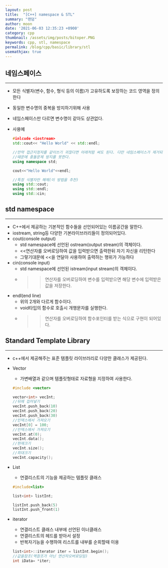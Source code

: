 ```yaml
---
layout: post
title:  "[C++] namespace & STL"
summary: "랜덤"
author: moon
date: '2021-06-03 12:35:23 +0900'
category: cpp
thumbnail: /assets/img/posts/bitoper.PNG
keywords: cpp, stl, namespace
permalink: /blog/cpp/basic/library/stl
usemathjax: true
---
```

## 네임스페이스

---

- 모든 식별자(변수, 함수, 형식 등의 이름)가 고유하도록 보장하는 코드 영역을 정의한다
- 동일한 변수명의 중복을 방지하기위해 사용
- 네임스페이스만 다르면 변수명이 같아도 상관없다.
- 사용예

    ```cpp
    #inlcude <iostream>
    std::cout<< "Hello World" << std::endl;

    //만약 접근지정자를 같이쓰기 귀찮다면 아래처럼 써도 된다. 다만 네임스페이스가 제거되기
    //때문에 충돌문제 방지를 못한다.
    using namespace std;

    cout<<"Hello World"<<endl;

    //특정 식별자만 해제(이 방법을 추천)
    using std::cout;
    using std::endl;
    using std::cin;

    ```

## std namespace

---

- C++에서 제공하는 기본적인 함수들을 선언되어있는 이름공간을 말한다.
- iostream, string등 다양한 기본라이브러리들이 정의되어있다.
- cout(console output)
    - std namespace에 선언된 ostream(output stream)의 객체이다.
    - <<연산자를 오버로딩하여 값을 입력받으면 출력한뒤 자기 자신을 리턴한다
    - 그렇기대문에 <<을 연달아 사용하여 출력하는 행위가 가능하다
- cin(console input)
    - std namespace에 선언된 istream(input stream)의 객체이다.
    - >>연산자를 오버로딩하여 변수를 입력받으면 해당 변수에 입력받은 값을 저장한다.
- endl(end line)
    - 위의 2개와 다르게 함수이다.
    - void타입의 함수로 호출시 개행문자를 실행한다.
    - >>연산자를 오버로딩하여 함수포인터를 받는 식으로 구현이 되어있다.


## Standard Template Library

---

- c++에서 제공해주는 표준 템플릿 라이브러리로 다양한 클래스가 제공된다.

- Vector
    - 가변배열과 같으며 템플릿형태로 자료형을 지정하여 사용한다.

    ```cpp
    #include <vector>

    vector<int> vecInt;
    //뒤에 집어넣기
    vecInt.push_back(10)
    vecInt.push_back(20)
    vecInt.push_back(30)
    //인덱스에서 가져오기
    vecInt[0] = 100;
    //인덱스에서 가져오기
    vecInt.at(0);
    vecInt.data();
    //현재크기
    vecInt.size();
    //최대크기
    vecInt.capacity();
    ```

- List
    - 연결리스트의 기능을 제공하는 템플릿 클래스

    ```cpp
    #include<list>

    list<int> listInt;

    listInt.push_back(5)
    listInt.push_front(1)
    ```

- iterator
    - 연결리스트 클래스 내부에 선언된 이너클래스
    - 연결리스트의 헤드를 받아서 설정
    - 반복자기능을 수행하여 리스트를 내부를 순회할때 이용

    ```cpp
    list<int>::iterator iter = listInt.begin();
    //값을참조(역참조가 아닌 연산자오버로딩임)
    int iData= *iter;
    ```